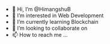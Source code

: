 - 👋 Hi, I’m @HimangshuB
- 👀 I’m interested in Web Development
- 🌱 I’m currently learning Blockchain
- 💞️ I’m looking to collaborate on 
- 📫 How to reach me ...

<!---
HimangshuB/HimangshuB is a ✨ special ✨ repository because its `README.md` (this file) appears on your GitHub profile.
You can click the Preview link to take a look at your changes.
--->
